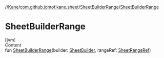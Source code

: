 //[Kane](../../index.md)/[com.github.jomof.kane.sheet](../index.md)/[SheetBuilderRange](index.md)/[SheetBuilderRange](-sheet-builder-range.md)



# SheetBuilderRange  
[jvm]  
Content  
fun [SheetBuilderRange](-sheet-builder-range.md)(builder: [SheetBuilder](../-sheet-builder/index.md), rangeRef: [SheetRangeRef](../../com.github.jomof.kane/-sheet-range-ref/index.md))  



